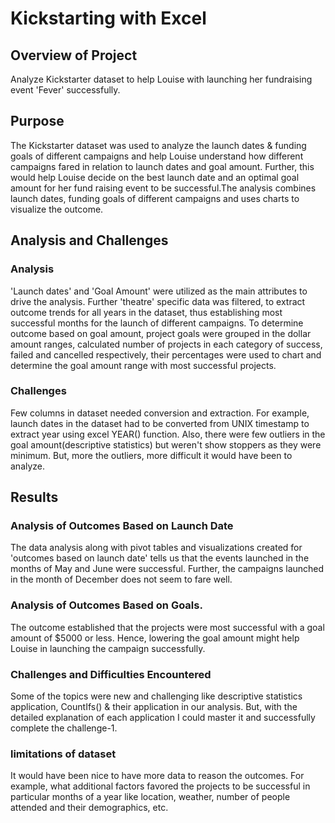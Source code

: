 # **Kickstarting with Excel**

## **Overview of Project**

 Analyze Kickstarter dataset to help Louise with launching her fundraising event 'Fever' successfully. 

## **Purpose**

 The Kickstarter dataset was used to analyze the launch dates & funding goals of different campaigns and help Louise understand how different campaigns fared in relation to launch dates and goal amount. Further, this would help Louise decide on the best launch date and an optimal goal amount for her fund raising event to be successful.The analysis combines launch dates, funding goals of different campaigns and uses charts to visualize the outcome.

## **Analysis and Challenges**

### Analysis

 'Launch dates' and 'Goal Amount' were utilized as the main attributes to drive the analysis. Further 'theatre' specific data was filtered, to extract outcome trends for all years in the dataset, thus establishing most successful months for the launch of different campaigns. To determine outcome based on goal amount, project goals were grouped in the dollar amount ranges, calculated number of projects in each category of success, failed and cancelled respectively, their percentages were used to chart and determine the goal amount range with most successful projects.
 
### Challenges 

 Few columns in dataset needed conversion and extraction. For example, launch dates in the dataset had to be converted from UNIX timestamp to extract year using excel YEAR() function. Also, there were few outliers in the goal amount(descriptive statistics) but weren't show stoppers as they were minimum. But, more the outliers, more difficult it would have been to analyze.

## **Results**

### Analysis of Outcomes Based on Launch Date

 The data analysis along with pivot tables and visualizations created for 'outcomes based on launch date' tells us that the events launched in the months of May and June were successful. Further, the campaigns launched in the month of December does not seem to fare well.

### Analysis of Outcomes Based on Goals.

 The outcome established that the projects were most successful with a goal amount of $5000 or less. Hence, lowering the goal amount might help Louise in launching the campaign successfully.  

### Challenges and Difficulties Encountered

 Some of the topics were new and challenging like descriptive statistics application, CountIfs() & their application in our analysis. But, with the detailed explanation of each application I could master it and successfully complete the challenge-1. 

### limitations of dataset

 It would have been nice to have more data to reason the outcomes. For example, what additional factors favored the projects to be successful in particular months of a year like location, weather, number of people attended and their demographics, etc. 


